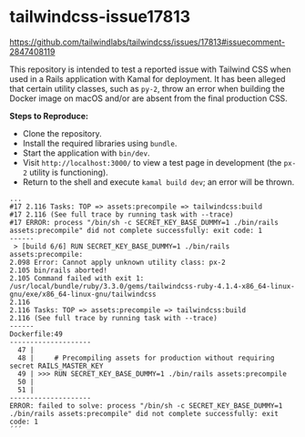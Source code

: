 # tailwindcss-issue17813
https://github.com/tailwindlabs/tailwindcss/issues/17813#issuecomment-2847408119

This repository is intended to test a reported issue with Tailwind CSS when used in a Rails application with Kamal for deployment. It has been alleged that certain utility classes, such as `py-2`, throw an error when building the Docker image on macOS and/or are absent from the final production CSS.


**Steps to Reproduce:**
* Clone the repository.
* Install the required libraries using `bundle`.
* Start the application with `bin/dev`.
* Visit `http://localhost:3000/` to view a test page in development (the `px-2` utility is functioning).
* Return to the shell and execute `kamal build dev`; an error will be thrown.
```
...
#17 2.116 Tasks: TOP => assets:precompile => tailwindcss:build
#17 2.116 (See full trace by running task with --trace)
#17 ERROR: process "/bin/sh -c SECRET_KEY_BASE_DUMMY=1 ./bin/rails assets:precompile" did not complete successfully: exit code: 1
------
 > [build 6/6] RUN SECRET_KEY_BASE_DUMMY=1 ./bin/rails assets:precompile:
2.098 Error: Cannot apply unknown utility class: px-2
2.105 bin/rails aborted!
2.105 Command failed with exit 1: /usr/local/bundle/ruby/3.3.0/gems/tailwindcss-ruby-4.1.4-x86_64-linux-gnu/exe/x86_64-linux-gnu/tailwindcss
2.116 
2.116 Tasks: TOP => assets:precompile => tailwindcss:build
2.116 (See full trace by running task with --trace)
------
Dockerfile:49
--------------------
  47 |     
  48 |     # Precompiling assets for production without requiring secret RAILS_MASTER_KEY
  49 | >>> RUN SECRET_KEY_BASE_DUMMY=1 ./bin/rails assets:precompile
  50 |     
  51 |     
--------------------
ERROR: failed to solve: process "/bin/sh -c SECRET_KEY_BASE_DUMMY=1 ./bin/rails assets:precompile" did not complete successfully: exit code: 1
´´´